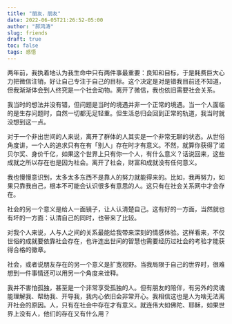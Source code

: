 ```yaml
---
title: "朋友，朋友"
date: 2022-06-05T21:26:52-05:00
author: "郝鸿涛"
slug: friends
draft: true
toc: false
tags: 感悟
---
```

两年前，我执着地认为我生命中只有两件事最重要：良知和目标，于是耗费巨大心力把微信注销，好让自己专注于自己的目标。这个决定是对是错我目前还不知道，但我渐渐体会到人终究是一个社会动物。离开了微信，我也依旧需要社会关系。

我当时的想法并没有错，但问题是当时的境遇并非一个正常的境遇。当一个人面临的是生存问题时，自然一切都无足轻重。但生活总归会回到正常的轨道，我当时就没想到这一点。

对于一个非出世间的人来说，离开了群体的人其实是一个非常无聊的状态。从世俗角度讲，一个人的追求只有在有「别人」存在时才有意义。不然，就算你获得了诺贝尔奖、身价千亿，如果这个世界上只有你一个人，有什么意义？话说回来，这些成就之所以存在也是因为社会。离开了社会，财富和成就没有任何意义。

我也慢慢意识到，太多太多东西不是靠人的努力就能得来的。比如，我再努力，如果只靠我自己，根本不可能会认识很多有意思的人。这只有在社会关系网中才会存在。

社会的另一个意义是给人一面镜子，让人认清楚自己。这有好的一方面，当然就也有坏的一方面：认清自己的同时，也带来了比较。

对我个人来说，人与人之间的关系最能给我带来深刻的情感体验。这样看来，不仅世俗的成就要依靠社会存在，也许连出世间的智慧也需要经历过社会的考验才能获得合格的徽章。

社会，或者说朋友存在的另一个意义是扩宽视野。当我局限于自己的世界时，很难想到一件事情还可以用另一个角度来诠释。

我并不害怕孤独，甚至是一个非常享受孤独的人。但有朋友的陪伴，有另外的灵魂能理解我、帮助我、开导我，我内心依旧会非常开心。我相信这也是人为啥无法离开社会的原因。人，只有在社会中存在才有意义。就连伟大如佛陀、耶稣，如果世界上没有人，他们的存在又有什么用？